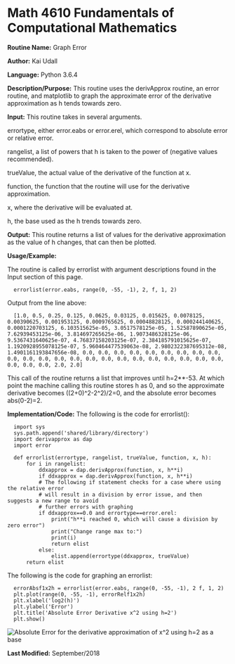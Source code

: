 # Math 4610 Fundamentals of Computational Mathematics

**Routine Name:**           Graph Error

**Author:** Kai Udall

**Language:** Python 3.6.4

**Description/Purpose:** This routine uses the derivApprox routine, an error routine, and matplotlib to graph the approximate error of the derivative approximation as h tends towards zero.

**Input:** This routine takes in several arguments. 

errortype, either error.eabs or error.erel, which correspond to absolute error or relative error. 

rangelist, a list of powers that h is taken to the power of (negative values recommended). 

trueValue, the actual value of the derivative of the function at x. 

function, the function that the routine will use for the derivative approximation.

x, where the derivative will be evaluated at.

h, the base used as the h trends towards zero.

**Output:** This routine returns a list of values for the derivative approximation as the value of h changes, that can then be plotted.

**Usage/Example:**

The routine is called by errorlist with argument descriptions found in the Input section of this page.

      errorlist(error.eabs, range(0, -55, -1), 2, f, 1, 2)

Output from the line above:

      [1.0, 0.5, 0.25, 0.125, 0.0625, 0.03125, 0.015625, 0.0078125, 0.00390625, 0.001953125, 0.0009765625, 0.00048828125, 0.000244140625, 0.0001220703125, 6.103515625e-05, 3.0517578125e-05, 1.52587890625e-05, 7.62939453125e-06, 3.814697265625e-06, 1.9073486328125e-06, 9.5367431640625e-07, 4.76837158203125e-07, 2.384185791015625e-07, 1.1920928955078125e-07, 5.960464477539063e-08, 2.9802322387695312e-08, 1.4901161193847656e-08, 0.0, 0.0, 0.0, 0.0, 0.0, 0.0, 0.0, 0.0, 0.0, 0.0, 0.0, 0.0, 0.0, 0.0, 0.0, 0.0, 0.0, 0.0, 0.0, 0.0, 0.0, 0.0, 0.0, 0.0, 0.0, 0.0, 2.0, 2.0]
      
This call of the routine returns a list that improves until h=2**-53. At which point the machine calling this routine stores h as 0, and so the approximate derivative becomes ((2+0)^2-2^2)/2=0, and the absolute error becomes abs(0-2)=2.
      



**Implementation/Code:** The following is the code for errorlist():

      import sys
      sys.path.append('shared/library/directory')
      import derivapprox as dap
      import error
      
      def errorlist(errortype, rangelist, trueValue, function, x, h):
          for i in rangelist:
              ddxapprox = dap.derivApprox(function, x, h**i)
              if ddxapprox = dap.derivApprox(function, x, h**i)
              # The following if statement checks for a case where using the relative error
              # will result in a division by error issue, and then suggests a new range to avoid
              # further errors with graphing
              if ddxapprox==0.0 and errortype==error.erel:
                  print("h**i reached 0, which will cause a division by zero error")
                  print("Change range max to:")
                  print(i)
                  return elist
              else:
                  elist.append(errortype(ddxapprox, trueValue)
          return elist
          
The following is the code for graphing an errorlist:

      errorAbsf1x2h = errorlist(error.eabs, range(0, -55, -1), 2 f, 1, 2)
      plt.plot(range(0, -55, -1), errorRelf1x2h)
      plt.xlabel('log2(h)')
      plt.ylabel('Error')
      plt.title('Absolute Error Derivative x^2 using h=2')
      plt.show()

![Absolute Error for the derivative approximation of x^2 using h=2 as a base]()




**Last Modified:** September/2018
